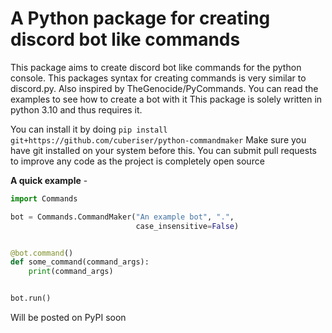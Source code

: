 # A Python package for creating discord bot like commands

This package aims to create discord bot
like commands for the python console.
This packages syntax for creating commands is very similar to
discord.py. Also inspired by TheGenocide/PyCommands.
You can read the examples to see how to create a bot with it
This package is solely written in python 3.10
and thus requires it.

You can install it by doing `pip install git+https://github.com/cuberiser/python-commandmaker`
Make sure you have git installed on your system before this.
You can submit pull requests to improve any code as the project
is completely open source

**A quick example** - 
```py
import Commands

bot = Commands.CommandMaker("An example bot", ".",
                            case_insensitive=False)


@bot.command()
def some_command(command_args):
    print(command_args)


bot.run()
```

Will be posted on PyPI soon